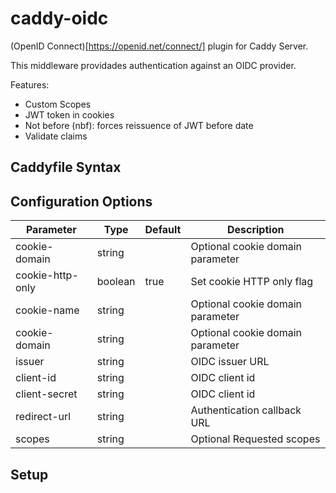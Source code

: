 # caddy-oidc
(OpenID Connect)[https://openid.net/connect/] plugin for Caddy Server.

This middleware providades authentication against an OIDC provider.

Features:

- Custom Scopes
- JWT token in cookies 
- Not before (nbf): forces reissuence of JWT before date
- Validate claims

## Caddyfile Syntax

## Configuration Options

| Parameter                   | Type        | Default  | Description                               |
|-----------------------------|-------------|----------|-------------------------------------------|
| cookie-domain               | string      |          | Optional cookie domain parameter          |
| cookie-http-only	          | boolean     | true     | Set cookie HTTP only flag                 |
| cookie-name	              | string      |          | Optional cookie domain parameter          |
| cookie-domain               | string      |          | Optional cookie domain parameter          |
| issuer                      | string      |          | OIDC issuer URL                           |
| client-id                   | string      |          | OIDC client id                            |
| client-secret               | string      |          | OIDC client id                            |
| redirect-url                | string      |          | Authentication callback URL               |
| scopes                      | string      |          | Optional Requested scopes                 |

## Setup